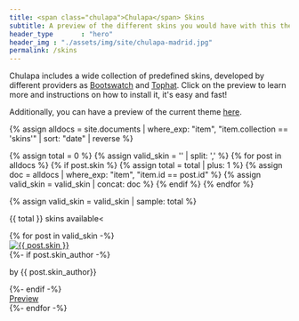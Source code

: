 ```yaml
---
title: <span class="chulapa">Chulapa</span> Skins
subtitle: A preview of the different skins you would have with this theme
header_type       : "hero"
header_img : "./assets/img/site/chulapa-madrid.jpg"
permalink: /skins
---
```


<span class="chulapa">Chulapa</span> includes a wide collection of predefined skins, developed by different providers as [Bootswatch](https://bootswatch.com/) and [Tophat](https://themesguide.github.io/top-hat/dist/). Click on the preview to learn more and instructions on how to install it, it's easy and fast!

Additionally, you can have a preview of the current theme [here](https://dieghernan.github.io/chulapa/skins/current).


{% assign alldocs = site.documents | where_exp: "item", "item.collection == 'skins'" | sort: "date" | reverse %}

{% assign total = 0 %}
{% assign valid_skin = '' | split: ',' %}
  {% for post in alldocs %}
     {% if post.skin %}
      {% assign total = total | plus: 1 %}
      {% assign doc = alldocs | where_exp: "item", "item.id == post.id" %}
      {% assign valid_skin = valid_skin | concat: doc %}
     {% endif %}
  {% endfor %}

{% assign valid_skin = valid_skin | sample: total %}


<p class="lead">{{ total }} skins available<

<div class="row row-cols-1 row-cols-sm-2 row-cols-md-3 mx-auto">
{% for post in valid_skin -%} 
  <div class="col mb-3">
  <div class="card h-100 border">
  <a href="{{- post.url | absolute_url -}}">
 <img class="card-img-top" src="{{- post.og_image | replace: ".png", ".webp" | absolute_url  -}}" alt="{{ post.skin }}"></a>
     <div class="card-body text-center border-top">
      {%- if post.skin_author -%}
      <p class="card-text small text-right font-weight-light font-italic text-secondary">by {{ post.skin_author}}</p>
      {%- endif -%}
    </div>
    <div class="card-footer text-center bg-transparent border-top-0">
    <a href="{{- post.url | absolute_url -}}" class="btn btn-primary btn-sm">Preview</a>
    </div>
  </div>
  </div>
{%- endfor -%}
</div>



